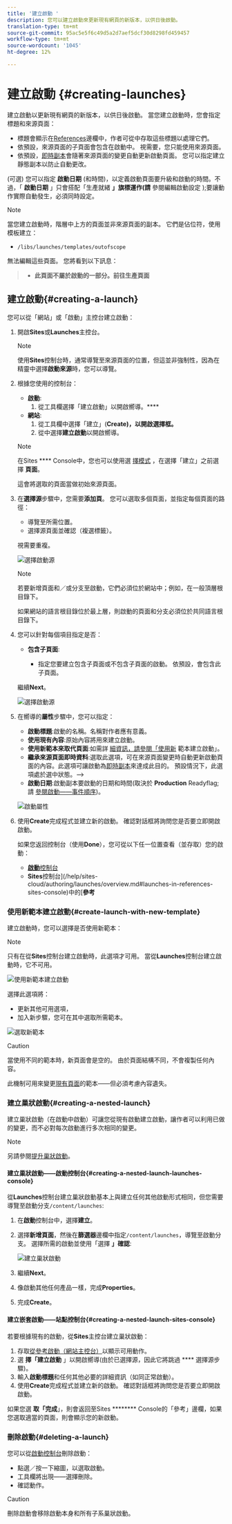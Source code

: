 ```yaml
---
title: '建立啟動 '
description: 您可以建立啟動來更新現有網頁的新版本，以供日後啟動。
translation-type: tm+mt
source-git-commit: 95ac5e5f6c49d5a2d7aef5dcf30d8298fd459457
workflow-type: tm+mt
source-wordcount: '1045'
ht-degree: 12%

---
```



# 建立啟動 {#creating-launches}

建立啟動以更新現有網頁的新版本，以供日後啟動。 當您建立啟動時，您會指定標題和來源頁面：

* 標題會顯示在[References](/help/sites-cloud/authoring/fundamentals/environment-tools.md#references)邊欄中，作者可從中存取這些標題以處理它們。
* 依預設，來源頁面的子頁面會包含在啟動中。 視需要，您只能使用來源頁面。
* 依預設，[即時副本](/help/sites-cloud/administering/msm/overview.md)會隨著來源頁面的變更自動更新啟動頁面。 您可以指定建立靜態副本以防止自動更改。

(可選) 您可以指定 **啟動日期**  (和時間)，以定義啟動頁面要升級和啟動的時間。不過，「 **啟動日期** 」只會搭配「生產就緒 **」旗標運作(請** 參閱編輯啟動設定 [](/help/sites-cloud/authoring/launches/editing.md#editing-a-launch-configuration));要讓動作實際自動發生，必須同時設定。

>[!NOTE]
>
>當您建立啟動時，階層中上方的頁面並非來源頁面的副本。 它們是佔位符，使用模板建立：
>
>* `/libs/launches/templates/outofscope`
>
>
無法編輯這些頁面。 您將看到以下訊息：
>
>* **此頁面不屬於啟動的一部分。前往生產頁面**


## 建立啟動{#creating-a-launch}

您可以從「網站」或「啟動」主控台建立啟動：

1. 開啟&#x200B;**Sites**&#x200B;或&#x200B;**Launches**&#x200B;主控台。

   >[!NOTE]
   >
   >使用&#x200B;**Sites**&#x200B;控制台時，通常導覽至來源頁面的位置，但這並非強制性，因為在精靈中選擇&#x200B;**啟動來源**&#x200B;時，您可以導覽。

1. 根據您使用的控制台：
   * **啟動**:
      1. 從工具欄選擇「建立啟動」以開啟嚮導。****
   * **網站**:
      1. 從工具欄中選擇「建立」(**Create)，以開啟選擇框。**
      1. 從中選擇&#x200B;**建立啟動**&#x200B;以開啟嚮導。

   >[!NOTE]
   >
   >在Sites **** Console中，您也可以使用選 [擇模式](/help/sites-cloud/authoring/getting-started/basic-handling.md#viewing-and-selecting-resources) ，在選擇「建立」之前選擇 **頁面**。
   >
   >這會將選取的頁面當做初始來源頁面。

1. 在&#x200B;**選擇源**&#x200B;步驟中，您需要&#x200B;**添加頁**。 您可以選取多個頁面，並指定每個頁面的路徑：
   * 導覽至所需位置。
   * 選擇源頁面並確認（複選標籤）。

   視需要重複。

   ![選擇啟動源](/help/sites-cloud/authoring/assets/launches-select-source.png)

   >[!NOTE]
   >
   >若要新增頁面和／或分支至啟動，它們必須位於網站中；例如，在一般頂層根目錄下。
   >
   >如果網站的語言根目錄位於最上層，則啟動的頁面和分支必須位於共同語言根目錄下。

1. 您可以針對每個項目指定是否：

   * **包含子頁面**:

      * 指定您要建立包含子頁面或不包含子頁面的啟動。  依預設，會包含此子頁面。

   繼續&#x200B;**Next**。

   ![選擇啟動源](/help/sites-cloud/authoring/assets/launches-select-source-2.png)

1. 在嚮導的&#x200B;**屬性**&#x200B;步驟中，您可以指定：

   * **啟動標題**:啟動的名稱。名稱對作者應有意義。
   * **使用現有內容**:原始內容將用來建立啟動。
   * **使用新範本來取代頁面**:如需詳 [細資訊，請參閱「使用新](#create-launch-with-new-template) 範本建立啟動」。
   * **繼承來源頁面即時資料**:選取此選項，可在來源頁面變更時自動更新啟動頁面的內容。此選項可讓啟動為[即時副本](/help/sites-cloud/administering/msm/overview.md)來達成此目的。 預設情況下，此選項處於選中狀態。—>
   * **啟動日期**:啟動副本要啟動的日期和時間(取決於 **Production** Readyflag;請 [參閱啟動——事件順序](/help/sites-cloud/authoring/launches/overview.md#launches-the-order-of-events))。

   ![啟動屬性](/help/sites-cloud/authoring/assets/launches-properties.png)

1. 使用&#x200B;**Create**&#x200B;完成程式並建立新的啟動。 確認對話框將詢問您是否要立即開啟啟動。

   如果您返回控制台（使用&#x200B;**Done**），您可從以下任一位置查看（並存取）您的啟動：

   * [**啟動**&#x200B;控制台](/help/sites-cloud/authoring/launches/overview.md#the-launches-console)
   * **Sites**&#x200B;控制台](/help/sites-cloud/authoring/launches/overview.md#launches-in-references-sites-console)中的&#x200B;[**參考**

### 使用新範本建立啟動{#create-launch-with-new-template}

建立啟動時，您可以選擇是否使用新範本：

>[!NOTE]
>
>只有在從&#x200B;**Sites**&#x200B;控制台建立啟動時，此選項才可用。 當從&#x200B;**Launches**&#x200B;控制台建立啟動時，它不可用。

![使用新範本建立啟動](/help/sites-cloud/authoring/assets/launches-create-new-template.png)

選擇此選項將：

* 更新其他可用選項，
* 加入新步驟，您可在其中選取所需範本。

![選取新範本](/help/sites-cloud/authoring/assets/launches-select-template.png)

>[!CAUTION]
>
>當使用不同的範本時，新頁面會是空的。 由於頁面結構不同，不會複製任何內容。
>
>此機制可用來變更[現有頁面](/help/sites-cloud/authoring/fundamentals/organizing-pages.md#creating-a-new-page)的範本——但必須考慮內容遺失。

### 建立巢狀啟動{#creating-a-nested-launch}

建立巢狀啟動（在啟動中啟動）可讓您從現有啟動建立啟動，讓作者可以利用已做的變更，而不必對每次啟動進行多次相同的變更。

>[!NOTE]
>
>另請參閱[提升巢狀啟動](/help/sites-cloud/authoring/launches/promoting.md#promoting-a-nested-launch)。

#### 建立巢狀啟動——啟動控制台{#creating-a-nested-launch-launches-console}

從&#x200B;**Launches**&#x200B;控制台建立巢狀啟動基本上與建立任何其他啟動形式相同，但您需要導覽至啟動分支`/content/launches`:

1. 在&#x200B;**啟動**&#x200B;控制台中，選擇&#x200B;**建立**。
1. 選擇&#x200B;**新增頁面**，然後在&#x200B;**篩選器**&#x200B;邊欄中指定`/content/launches`，導覽至啟動分支。 選擇所需的啟動並使用「選擇 **」確認**:

   ![建立巢狀啟動](/help/sites-cloud/authoring/assets/launches-create-nested.png)

1. 繼續&#x200B;**Next**。

1. 像啟動其他任何產品一樣，完成&#x200B;**Properties**。

1. 完成&#x200B;**Create**。

#### 建立嵌套啟動——站點控制台{#creating-a-nested-launch-sites-console}

若要根據現有的啟動，從&#x200B;**Sites**&#x200B;主控台建立巢狀啟動：

1. 存取[從參考啟動（網站主控台）](/help/sites-cloud/authoring/launches/overview.md#launches-in-references-sites-console)以顯示可用動作。
1. 選 **擇「建立啟動** 」以開啟嚮導(由於已選擇源，因此它將跳過 **** 選擇源步驟)。
1. 輸入&#x200B;**啟動標題**&#x200B;和任何其他必要的詳細資訊（如同正常啟動）。
1. 使用&#x200B;**Create**&#x200B;完成程式並建立新的啟動。 確認對話框將詢問您是否要立即開啟啟動。

如果您選 **取「完成**」，則會返回至Sites ******** Console的「參考」邊欄，如果您選取適當的頁面，則會顯示您的新啟動。

### 刪除啟動{#deleting-a-launch}

您可以從[啟動控制台](/help/sites-cloud/authoring/launches/overview.md#the-launches-console)刪除啟動：

* 點選／按一下縮圖，以選取啟動。
* 工具欄將出現——選擇刪除。
* 確認動作。

>[!CAUTION]
>
>刪除啟動會移除啟動本身和所有子系巢狀啟動。
